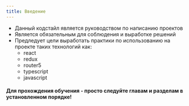 ```yaml
---
title: Введение
---
```


- Данный кодстайл является руководством по написанию проектов
- Является обязательным для соблюдения и выработке решений
- Предледует цели выработать практики по использованию на проекте таких технологий как:
    - react
    - redux 
    - router5
    - typescript
    - javascript

#### Для прохождения обучения - просто следуйте главам и разделам в установленном порядке!